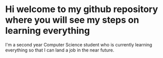 # Hi welcome to my github repository where you will see my steps on learning everything

I'm a second year Computer Science student who is currently learning everything so that 
I can land a job in the near future.